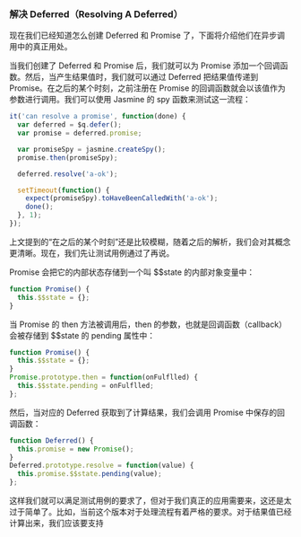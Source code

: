 ### 解决 Deferred（Resolving A Deferred）

现在我们已经知道怎么创建 Deferred 和 Promise 了，下面将介绍他们在异步调用中的真正用处。

当我们创建了 Deferred 和 Promise 后，我们就可以为 Promise 添加一个回调函数。然后，当产生结果值时，我们就可以通过 Deferred 把结果值传递到 Promise。在之后的某个时刻，之前注册在 Promise 的回调函数就会以该值作为参数进行调用。我们可以使用 Jasmine 的 spy 函数来测试这一流程：

```js
it('can resolve a promise', function(done) {
  var deferred = $q.defer();
  var promise = deferred.promise;

  var promiseSpy = jasmine.createSpy();
  promise.then(promiseSpy);

  deferred.resolve('a-ok');

  setTimeout(function() {
    expect(promiseSpy).toHaveBeenCalledWith('a-ok');
    done();
  }, 1);
});
```

上文提到的“在之后的某个时刻”还是比较模糊，随着之后的解析，我们会对其概念更清晰。现在，我们先让测试用例通过了再说。

Promise 会把它的内部状态存储到一个叫 $$state 的内部对象变量中：

```js
function Promise() {
  this.$$state = {};
}
```

当 Promise 的 then 方法被调用后，then 的参数，也就是回调函数（callback）会被存储到 $$state 的 pending 属性中：

```js
function Promise() {
  this.$$state = {};
}
Promise.prototype.then = function(onFulflled) {
  this.$$state.pending = onFulflled;
};
```

然后，当对应的 Deferred 获取到了计算结果，我们会调用 Promise 中保存的回调函数：

```js
function Deferred() {
  this.promise = new Promise();
}
Deferred.prototype.resolve = function(value) {
  this.promise.$$state.pending(value);
};
```

这样我们就可以满足测试用例的要求了，但对于我们真正的应用需要来，这还是太过于简单了。比如，当前这个版本对于处理流程有着严格的要求。对于结果值已经计算出来，我们应该要支持